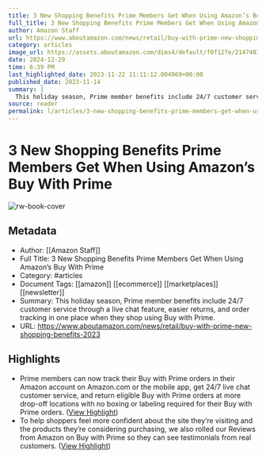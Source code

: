 ```yaml
---
title: 3 New Shopping Benefits Prime Members Get When Using Amazon’s Buy With Prime
full_title: 3 New Shopping Benefits Prime Members Get When Using Amazon’s Buy With Prime
author: Amazon Staff
url: https://www.aboutamazon.com/news/retail/buy-with-prime-new-shopping-benefits-2023
category: articles
image_url: https://assets.aboutamazon.com/dims4/default/f0f12fe/2147483647/strip/true/crop/2000x1000+0+63/resize/1200x600!/quality/90/?url=https%3A%2F%2Famazon-blogs-brightspot.s3.amazonaws.com%2Fa6%2F6c%2Fb2dc8d834793950f4bbdc93e747c%2Fbwp-hero-2000x1125.jpg
date: 2024-12-29
time: 6:39 PM
last_highlighted_date: 2023-11-22 11:11:12.004969+00:00
published_date: 2023-11-14
summary: |
  This holiday season, Prime member benefits include 24/7 customer service through a live chat feature, easier returns, and order tracking in one place when they shop using Buy with Prime.
source: reader
permalink: l/articles/3-new-shopping-benefits-prime-members-get-when-using-amazon-s-buy-with-prime
---
```

# 3 New Shopping Benefits Prime Members Get When Using Amazon’s Buy With Prime

![rw-book-cover](https://assets.aboutamazon.com/dims4/default/f0f12fe/2147483647/strip/true/crop/2000x1000+0+63/resize/1200x600!/quality/90/?url=https%3A%2F%2Famazon-blogs-brightspot.s3.amazonaws.com%2Fa6%2F6c%2Fb2dc8d834793950f4bbdc93e747c%2Fbwp-hero-2000x1125.jpg)

## Metadata
- Author: [[Amazon Staff]]
- Full Title: 3 New Shopping Benefits Prime Members Get When Using Amazon’s Buy With Prime
- Category: #articles
- Document Tags: [[amazon]] [[ecommerce]] [[marketplaces]] [[newsletter]] 
- Summary: This holiday season, Prime member benefits include 24/7 customer service through a live chat feature, easier returns, and order tracking in one place when they shop using Buy with Prime.
- URL: https://www.aboutamazon.com/news/retail/buy-with-prime-new-shopping-benefits-2023

## Highlights
- Prime members can now track their Buy with Prime orders in their Amazon account on Amazon.com or the mobile app, get 24/7 live chat customer service, and return eligible Buy with Prime orders at more drop-off locations with no boxing or labeling required for their Buy with Prime orders. ([View Highlight](https://read.readwise.io/read/01hfvbjxntbe7mw2e5sgea2m2h))
- To help shoppers feel more confident about the site they’re visiting and the products they’re considering purchasing, we also rolled our Reviews from Amazon on Buy with Prime so they can see testimonials from real customers. ([View Highlight](https://read.readwise.io/read/01hfvbm4scf60nbt64vjc4tf21))


